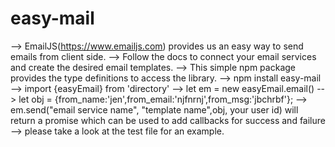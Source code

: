 # easy-mail
--> EmailJS(https://www.emailjs.com) provides us an easy way to send emails from client side.
--> Follow the docs to connect your email services and create the desired email templates.
--> This simple npm package provides the type definitions to access the library.
--> npm install easy-mail
--> import {easyEmail} from 'directory'
--> let em = new easyEmail.email()
--> let obj = {from_name:'jen',from_email:'njfnrnj',from_msg:'jbchrbf'};
--> em.send("email service name", "template name",obj, your user id) will return a promise which can be used to add callbacks for success and failure
--> please take a look at the test file for an example.

